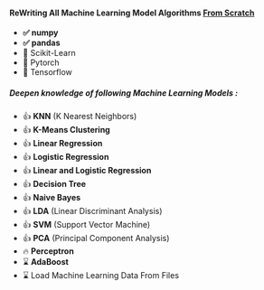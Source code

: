 
<h4>ReWriting All Machine Learning Model Algorithms <u>From Scratch</u></h4> 
<ul>
    <li><b>&#9989 numpy</b></li>
    <li><b>&#9989 pandas</b></li>
    <li>&#128683 Scikit-Learn</li>
    <li>&#128683 Pytorch</li>
    <li>&#128683 Tensorflow</li>
</ul>

<h5>Deepen knowledge of following Machine Learning Models :</h5>
<ul>
    <li>&#128077 <b>KNN</b> (K Nearest Neighbors)</li>
    <li>&#128077 <b>K-Means Clustering</b></li>
    <li>&#128077 <b>Linear Regression</b></li>
    <li>&#128077 <b>Logistic Regression</b></li>
    <li>&#128077 <b>Linear and Logistic Regression</b></li>
    <li>&#128077 <b>Decision Tree</b></li>
    <li>&#128077 <b>Naive Bayes</b></li>
    <li>&#128077 <b>LDA</b> (Linear Discriminant Analysis)</li>
    <li>&#128077 <b>SVM</b> (Support Vector Machine)</li>
    <li>&#128077 <b>PCA</b> (Principal Component Analysis)</li>
    <li>&#128293   <b>Perceptron</b></li>
    <li>&#8987   <b>AdaBoost</b></li>
    <li>&#8987   Load Machine Learning Data From Files</li>

</ul>


